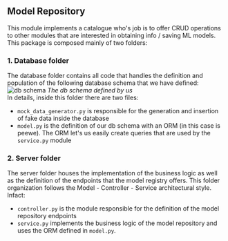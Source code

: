 ## Model Repository
This module implements a catalogue
who's job is to offer CRUD operations to other modules
that are interested in obtaining info
/ saving ML models. This package is composed mainly of two folders:
### 1. Database folder
The database folder contains all code that handles the definition and
population of the following database schema that we have defined:
![db schema](/docs/db_schema.png)
*The db schema defined by us*  
In details, inside this folder there are two files:
*   `mock_data_generator.py` is responsible for the generation and
insertion of fake data inside the database
* `model.py` is the definition of our db schema with an ORM (in this
case is peewe). The ORM let's us easily create queries that are used by
the `service.py` module
### 2. Server folder
The server folder houses the implementation of the business logic as
well as the definition of the endpoints that the model registry offers.
This folder organization follows the Model - Controller - Service 
architectural style. Infact:
* `controller.py` is the module responsible for the definition
of the model repository endpoints
* `service.py` implements the business logic of the model repository and
uses the ORM defined in `model.py`.